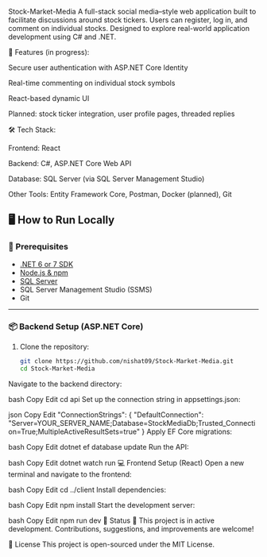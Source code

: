 Stock-Market-Media
A full-stack social media–style web application built to facilitate discussions around stock tickers. Users can register, log in, and comment on individual stocks. Designed to explore real-world application development using C# and .NET.

🔧 Features (in progress):

Secure user authentication with ASP.NET Core Identity

Real-time commenting on individual stock symbols

React-based dynamic UI

Planned: stock ticker integration, user profile pages, threaded replies

🛠 Tech Stack:

Frontend: React

Backend: C#, ASP.NET Core Web API

Database: SQL Server (via SQL Server Management Studio)

Other Tools: Entity Framework Core, Postman, Docker (planned), Git

## 🖥️ How to Run Locally

### 🔧 Prerequisites

- [.NET 6 or 7 SDK](https://dotnet.microsoft.com/download)
- [Node.js & npm](https://nodejs.org/)
- [SQL Server](https://www.microsoft.com/en-us/sql-server/sql-server-downloads)
- SQL Server Management Studio (SSMS)
- Git

---

### 📦 Backend Setup (ASP.NET Core)

1. Clone the repository:
   ```bash
   git clone https://github.com/nishat09/Stock-Market-Media.git
   cd Stock-Market-Media
Navigate to the backend directory:

bash
Copy
Edit
cd api
Set up the connection string in appsettings.json:

json
Copy
Edit
"ConnectionStrings": {
  "DefaultConnection": "Server=YOUR_SERVER_NAME;Database=StockMediaDb;Trusted_Connection=True;MultipleActiveResultSets=true"
}
Apply EF Core migrations:

bash
Copy
Edit
dotnet ef database update
Run the API:

bash
Copy
Edit
dotnet watch run
💻 Frontend Setup (React)
Open a new terminal and navigate to the frontend:

bash
Copy
Edit
cd ../client
Install dependencies:

bash
Copy
Edit
npm install
Start the development server:

bash
Copy
Edit
npm run dev
📌 Status
🚧 This project is in active development. Contributions, suggestions, and improvements are welcome!

📄 License
This project is open-sourced under the MIT License.
